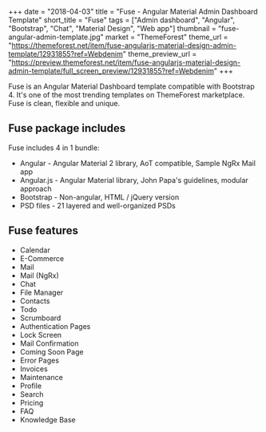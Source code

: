 +++
date = "2018-04-03"
title = "Fuse - Angular Material Admin Dashboard Template"
short_title = "Fuse"
tags = ["Admin dashboard", "Angular", "Bootstrap", "Chat", "Material Design", "Web app"]
thumbnail = "fuse-angular-admin-template.jpg"
market = "ThemeForest"
theme_url = "https://themeforest.net/item/fuse-angularjs-material-design-admin-template/12931855?ref=Webdenim"
theme_preview_url = "https://preview.themeforest.net/item/fuse-angularjs-material-design-admin-template/full_screen_preview/12931855?ref=Webdenim"
+++

Fuse is an Angular Material Dashboard template compatible with Bootstrap 4. It's one of the
most trending templates on ThemeForest marketplace. Fuse is clean, flexible and unique.

## Fuse package includes

Fuse includes 4 in 1 bundle:

- Angular - Angular Material 2 library, AoT compatible, Sample NgRx Mail app
- Angular.js - Angular Material library, John Papa's guidelines, modular approach
- Bootstrap - Non-angular, HTML / jQuery version
- PSD files - 21 layered and well-organized PSDs

## Fuse features

- Calendar
- E-Commerce
- Mail
- Mail (NgRx)
- Chat
- File Manager
- Contacts
- Todo
- Scrumboard
- Authentication Pages
- Lock Screen
- Mail Confirmation
- Coming Soon Page
- Error Pages
- Invoices
- Maintenance
- Profile
- Search
- Pricing
- FAQ
- Knowledge Base
